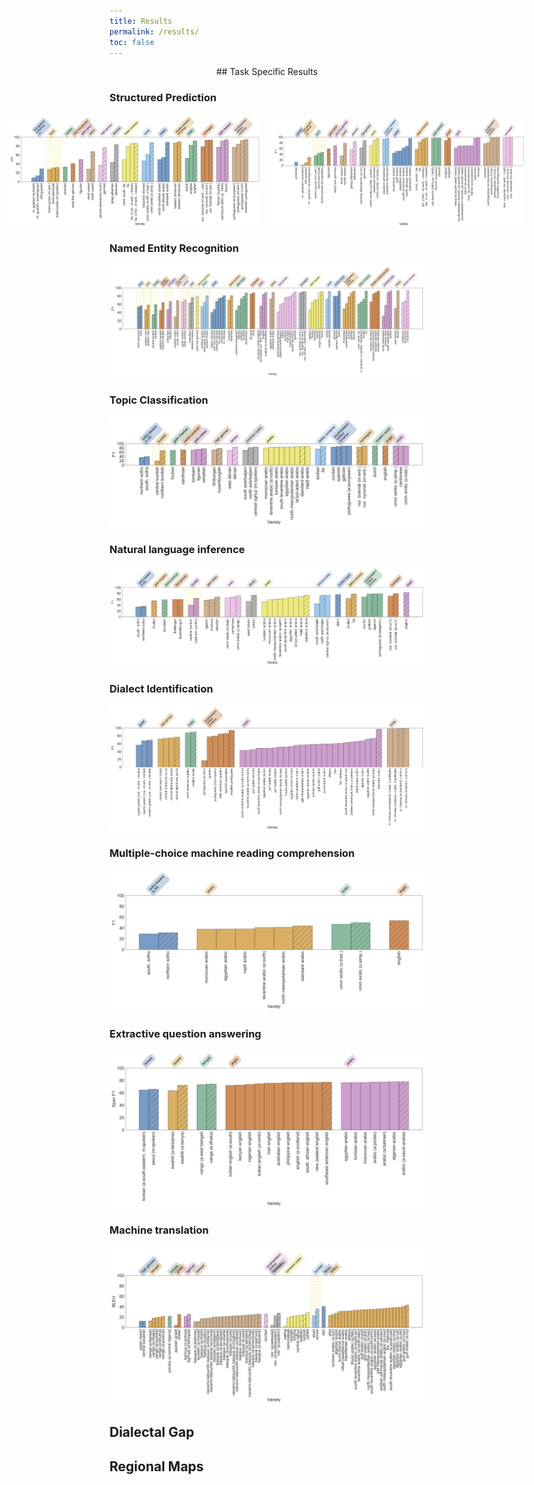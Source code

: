 ```yaml
---
title: Results
permalink: /results/
toc: false
---
```




<div style="text-align: center;">
## Task Specific Results
</div>

### Structured Prediction


<div style="display: flex; justify-content: center;">
    <img src="../assets/theme/images/dep.png" style="width: 80%; height: auto; margin-right: 20px;">
    <img src="../assets/theme/images/pos.png" style="width: 80%; height: auto;">
</div>



### Named Entity Recognition
![alt text](../assets/theme/images/ner.png)

### Topic Classification

![alt text](../assets/theme/images/topic.png)


### Natural language inference
![alt text](../assets/theme/images/nli.png)


### Dialect Identification
![alt text](../assets/theme/images/di.png)


### Multiple-choice machine reading comprehension
![alt text](../assets/theme/images/rcmc.png)




### Extractive question answering
![alt text](../assets/theme/images/sdqa-test.png)



### Machine translation
![alt text](../assets/theme/images/mt-dialect.png)



## Dialectal Gap


## Regional Maps